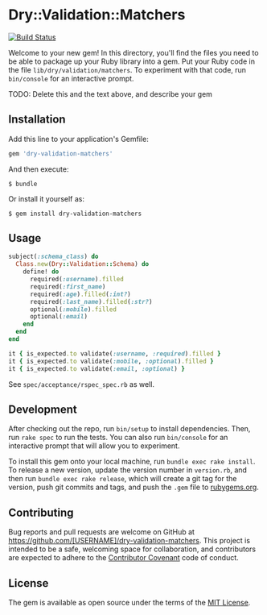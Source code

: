 # Dry::Validation::Matchers

[![Build Status](https://travis-ci.org/imacchiato/dry-validation-matchers.svg?branch=master)](https://travis-ci.org/imacchiato/dry-validation-matchers)

Welcome to your new gem! In this directory, you'll find the files you need to be able to package up your Ruby library into a gem. Put your Ruby code in the file `lib/dry/validation/matchers`. To experiment with that code, run `bin/console` for an interactive prompt.

TODO: Delete this and the text above, and describe your gem

## Installation

Add this line to your application's Gemfile:

```ruby
gem 'dry-validation-matchers'
```

And then execute:

    $ bundle

Or install it yourself as:

    $ gem install dry-validation-matchers

## Usage

```ruby
subject(:schema_class) do
  Class.new(Dry::Validation::Schema) do
    define! do
      required(:username).filled
      required(:first_name)
      required(:age).filled(:int?)
      required(:last_name).filled(:str?)
      optional(:mobile).filled
      optional(:email)
    end
  end
end

it { is_expected.to validate(:username, :required).filled }
it { is_expected.to validate(:mobile, :optional).filled }
it { is_expected.to validate(:email, :optional) }
```

See `spec/acceptance/rspec_spec.rb` as well.

## Development

After checking out the repo, run `bin/setup` to install dependencies. Then, run `rake spec` to run the tests. You can also run `bin/console` for an interactive prompt that will allow you to experiment.

To install this gem onto your local machine, run `bundle exec rake install`. To release a new version, update the version number in `version.rb`, and then run `bundle exec rake release`, which will create a git tag for the version, push git commits and tags, and push the `.gem` file to [rubygems.org](https://rubygems.org).

## Contributing

Bug reports and pull requests are welcome on GitHub at https://github.com/[USERNAME]/dry-validation-matchers. This project is intended to be a safe, welcoming space for collaboration, and contributors are expected to adhere to the [Contributor Covenant](http://contributor-covenant.org) code of conduct.


## License

The gem is available as open source under the terms of the [MIT License](http://opensource.org/licenses/MIT).

